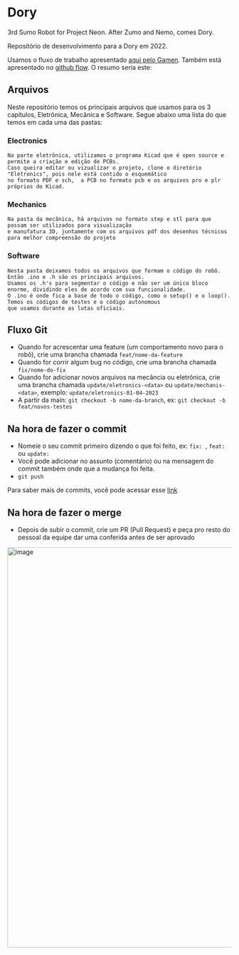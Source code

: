 # Dory
3rd Sumo Robot for Project Neon. After Zumo and Nemo, comes Dory.

Repositório de desenvolvimento para a Dory em 2022.

Usamos o fluxo de trabalho apresentado [aqui pelo Gamen](https://github.com/project-neon/codestyleguide/blob/master/git.md). Também está apresentado no [github flow](https://docs.github.com/pt/get-started/quickstart/github-flow). O resumo seria este:


## Arquivos

  Neste repositório temos os principais arquivos que usamos para os 3 capítulos, Eletrônica, Mecânica e Software. Segue abaixo uma lista do que temos em cada uma das pastas:

  ### Electronics
    Na parte eletrônica, utilizamos o programa Kicad que é open source e permite a criação e edição de PCBs.
    Caso queira editar ou vizualizar o projeto, clone o diretório "Eletronics", pois nele está contido o esquemático 
    no formato PDF e sch,  a PCB no formato pcb e os arquivos pro e plr próprios do Kicad.
    
  ### Mechanics
    Na pasta da mecânica, há arquivos no formato step e stl para que possam ser utilizados para visualização 
    e manufatura 3D, juntamente com os arquivos pdf dos desenhos técnicos para melhor compreensão do projeto
    
  ### Software
    Nesta pasta deixamos todos os arquivos que formam o código do robô. Então .ino e .h são os principais arquivos.
    Usamos os .h's para segmentar o código e não ser um único bloco enorme, dividindo eles de acordo com sua funcionalidade.
    O .ino é onde fica a base de todo o código, como o setup() e o loop(). Temos os códigos de testes e o código autonomous
    que usamos durante as lutas oficiais.


## Fluxo Git
- Quando for acrescentar uma feature (um comportamento novo para o robô), crie uma brancha chamada `feat/nome-da-feature`
- Quando for corrir algum bug no código, crie uma brancha chamada `fix/nome-do-fix`
- Quando for adicionar novos arquivos na mecância ou eletrônica, crie uma brancha chamada `update/eletronics-<data>` ou `update/mechanis-<data>`, exemplo: `update/eletronics-01-04-2023`
- A partir da main: `git checkout -b nome-da-branch`, ex: `git checkout -b feat/novos-testes`

## Na hora de fazer o commit
- Nomeie o seu commit primeiro dizendo o que foi feito, ex: `fix: `, `feat: ` ou `update: `
- Você pode adicionar no assunto (comentário) ou na mensagem do commit também onde que a mudança foi feita.
- `git push`

Para saber mais de commits, você pode acessar esse [link](https://www.freecodecamp.org/news/how-to-write-better-git-commit-messages/)

## Na hora de fazer o merge
- Depois de subir o commit, crie um PR (Pull Request) e peça pro resto do pessoal da equipe dar uma conferida antes de ser aprovado

<img width="898" alt="image" src="https://user-images.githubusercontent.com/79096190/183220042-a89ff965-4950-49c7-a53b-bba7db6c3e32.png">
